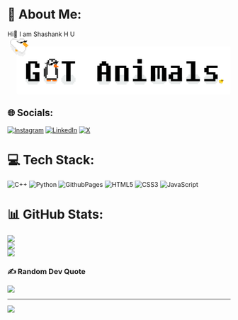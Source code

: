# 💫 About Me:
Hi👋 I am Shashank H U 
<svg width="626" height="159" viewBox="0 0 626 159" fill="none" xmlns="http://www.w3.org/2000/svg">
<rect x="26" y="24" width="600" height="135" rx="5" fill="white"/>
<rect width="22.6716" height="2.99944" transform="matrix(0.679659 0.733528 0.733528 -0.679659 10.2727 31.4729)" fill="#6F6F6F" fill-opacity="0.1"/>
<rect width="22.6716" height="2.99944" transform="matrix(0.679659 0.733528 0.733528 -0.679659 30.0742 13.1255)" fill="#6F6F6F" fill-opacity="0.1"/>
<rect width="52.9005" height="11.9978" transform="matrix(0.679659 0.733528 0.733528 -0.679659 6.60052 14.2704)" fill="#6F6F6F" fill-opacity="0.1"/>
<rect width="45.3433" height="2.99944" transform="matrix(0.679659 0.733528 0.733528 -0.679659 6.96854 19.0804)" fill="#6F6F6F" fill-opacity="0.1"/>
<rect width="37.7861" height="2.99944" transform="matrix(0.679659 0.733528 0.733528 -0.679659 7.33652 23.8909)" fill="#6F6F6F" fill-opacity="0.1"/>
<rect width="45.3433" height="2.99944" transform="matrix(0.679659 0.733528 0.733528 -0.679659 17.9694 8.8877)" fill="#6F6F6F" fill-opacity="0.1"/>
<rect width="37.7861" height="2.99944" transform="matrix(0.679659 0.733528 0.733528 -0.679659 22.7378 9.62073)" fill="#6F6F6F" fill-opacity="0.1"/>
<rect width="5.99888" height="11.9978" transform="matrix(-1 0 0 1 28.41 25.9983)" fill="#FFA713"/>
<rect x="31.4095" y="5.0022" width="17.9967" height="32.9939" fill="white"/>
<rect width="8.99833" height="5.99888" transform="matrix(-1 0 0 1 52.4056 14.0006)" fill="#FFA713"/>
<rect width="8.99833" height="5.99888" transform="matrix(-1 0 0 1 55.405 17)" fill="#FFA713"/>
<rect width="5.99888" height="2.99944" transform="matrix(-1 0 0 1 55.405 22.9989)" fill="#FFA713"/>
<rect width="2.99944" height="2.99944" transform="matrix(-1 0 0 1 49.4061 11.0011)" fill="#FFA713"/>
<rect width="2.99944" height="2.99944" transform="matrix(-1 0 0 1 58.4044 19.9995)" fill="#FFA713"/>
<rect x="37.4084" y="11.0011" width="2.99944" height="2.99944" fill="black"/>
<rect x="46.4067" y="8.00171" width="2.99944" height="2.99944" fill="black"/>
<rect width="2.99944" height="2.99944" transform="matrix(-1 0 0 1 34.4089 5.0022)" fill="#D9D9D9"/>
<rect width="2.99944" height="29.9944" transform="matrix(-1 0 0 1 31.4095 8.00171)" fill="#D9D9D9"/>
<rect width="2.99944" height="8.99832" transform="matrix(-1 0 0 1 52.4056 25.9983)" fill="#D9D9D9"/>
<rect width="2.99944" height="2.99944" transform="matrix(-1 0 0 1 49.4061 5.0022)" fill="#D9D9D9"/>
<rect width="2.99944" height="5.99888" transform="matrix(-1 0 0 1 52.4056 8.00171)" fill="#D9D9D9"/>
<rect width="11.9978" height="2.99944" transform="matrix(-1 0 0 1 46.4067 2.00281)" fill="#D9D9D9"/>
<rect width="11.9978" height="2.99944" transform="matrix(-1 0 0 1 25.4106 2.00281)" fill="#D9D9D9"/>
<rect width="17.9967" height="2.99944" transform="matrix(-1 0 0 1 28.41 5.0022)" fill="#D9D9D9"/>
<rect width="23.9955" height="2.99944" transform="matrix(-1 0 0 1 31.4095 8.00171)" fill="#D9D9D9"/>
<rect width="23.9955" height="2.99944" transform="matrix(-1 0 0 1 31.4095 11.0011)" fill="#D9D9D9"/>
<rect width="26.995" height="2.99944" transform="matrix(-1 0 0 1 34.4089 14.0006)" fill="#D9D9D9"/>
<rect width="23.9955" height="2.99944" transform="matrix(-1 0 0 1 34.4089 17)" fill="#D9D9D9"/>
<rect width="23.9955" height="2.99944" transform="matrix(-1 0 0 1 37.4084 19.9995)" fill="#D9D9D9"/>
<rect width="26.995" height="2.99944" transform="matrix(-1 0 0 1 43.4072 22.9989)" fill="#D9D9D9"/>
<rect width="32.9939" height="2.99944" transform="matrix(-1 0 0 1 52.4056 25.9983)" fill="#D9D9D9"/>
<rect width="29.9944" height="2.99944" transform="matrix(-1 0 0 1 52.4056 28.9978)" fill="#D9D9D9"/>
<rect width="26.995" height="2.99944" transform="matrix(-1 0 0 1 52.4056 31.9972)" fill="#D9D9D9"/>
<rect width="20.9961" height="2.99944" transform="matrix(-1 0 0 1 49.4061 34.9967)" fill="#D9D9D9"/>
<rect width="14.9972" height="2.99944" transform="matrix(-1 0 0 1 46.4067 37.9961)" fill="#D9D9D9"/>
<rect width="5.99888" height="2.99944" transform="matrix(-1 0 0 1 43.4072 40.9955)" fill="#D9D9D9"/>
<rect x="10.4134" y="8.00171" width="17.9967" height="8.99832" fill="white"/>
<rect x="10.4134" y="8.00171" width="17.9967" height="8.99832" fill="white"/>
<rect x="13.4128" y="5.0022" width="11.9978" height="2.99944" fill="white"/>
<rect x="13.4128" y="5.0022" width="11.9978" height="2.99944" fill="white"/>
<rect x="13.4128" y="11.0011" width="17.9967" height="8.99832" fill="white"/>
<rect x="13.4128" y="11.0011" width="17.9967" height="8.99832" fill="white"/>
<rect x="16.4123" y="14.0006" width="17.9967" height="8.99832" fill="white"/>
<rect x="16.4123" y="14.0006" width="17.9967" height="8.99832" fill="white"/>
<rect x="19.4117" y="17" width="17.9967" height="8.99832" fill="white"/>
<rect x="19.4117" y="17" width="17.9967" height="8.99832" fill="white"/>
<rect x="22.4112" y="19.9995" width="17.9967" height="8.99832" fill="white"/>
<rect x="22.4112" y="19.9995" width="17.9967" height="8.99832" fill="white"/>
<rect x="25.4106" y="22.9989" width="17.9967" height="8.99832" fill="white"/>
<rect x="25.4106" y="22.9989" width="17.9967" height="8.99832" fill="white"/>
<rect x="28.41" y="25.9983" width="20.9961" height="8.99832" fill="white"/>
<rect x="28.41" y="25.9983" width="20.9961" height="8.99832" fill="white"/>
<rect x="31.4095" y="28.9978" width="14.9972" height="8.99832" fill="white"/>
<rect x="31.4095" y="28.9978" width="14.9972" height="8.99832" fill="white"/>
<rect x="37.4084" y="37.9961" width="5.99888" height="2.99944" fill="white"/>
<rect x="37.4084" y="37.9961" width="5.99888" height="2.99944" fill="white"/>
<rect x="32.5509" y="13.2716" width="11.5693" height="1.28547" transform="rotate(-13.8199 32.5509 13.2716)" fill="black"/>
<rect x="30.9956" y="12.3306" width="1.28548" height="1.28547" transform="rotate(-13.8199 30.9956 12.3306)" fill="black"/>
<rect x="29.4402" y="11.3893" width="1.28548" height="1.28547" transform="rotate(-13.8199 29.4402 11.3893)" fill="black"/>
<rect x="27.8849" y="10.4482" width="1.28548" height="1.28547" transform="rotate(-13.8199 27.8849 10.4482)" fill="black"/>
<rect x="26.3296" y="9.50684" width="1.28548" height="1.28547" transform="rotate(-13.8199 26.3296 9.50684)" fill="black"/>
<rect x="34.1062" y="14.2129" width="8.99833" height="1.28547" transform="rotate(-13.8199 34.1062 14.2129)" fill="black"/>
<rect x="35.6615" y="15.1539" width="6.42738" height="1.28547" transform="rotate(-13.8199 35.6615 15.1539)" fill="black"/>
<rect x="43.7852" y="10.5083" width="11.5693" height="1.28547" transform="rotate(-13.8199 43.7852 10.5083)" fill="black"/>
<rect x="45.3406" y="11.4493" width="8.99833" height="1.28547" transform="rotate(-13.8199 45.3406 11.4493)" fill="black"/>
<rect x="46.8959" y="12.3906" width="6.42738" height="1.28547" transform="rotate(-13.8199 46.8959 12.3906)" fill="black"/>
<rect x="35.3545" y="13.9058" width="1.28548" height="1.28547" transform="rotate(-13.8199 35.3545 13.9058)" fill="white"/>
<rect x="36.9098" y="14.847" width="1.28548" height="1.28547" transform="rotate(-13.8199 36.9098 14.847)" fill="white"/>
<rect x="46.5888" y="11.1421" width="1.28548" height="1.28547" transform="rotate(-13.8199 46.5888 11.1421)" fill="white"/>
<rect x="48.1442" y="12.0835" width="1.28548" height="1.28547" transform="rotate(-13.8199 48.1442 12.0835)" fill="white"/>
<rect width="40.0077" height="11.6944" transform="matrix(1 2.26611e-08 -2.79767e-08 -1 51 123.696)" fill="#2B4447" fill-opacity="0.1"/>
<rect width="33.3398" height="3.89813" transform="matrix(1 2.94396e-08 -2.1535e-08 -1 54.334 127.594)" fill="#2B4447" fill-opacity="0.1"/>
<rect width="33.3398" height="3.89813" transform="matrix(1 2.94396e-08 -2.1535e-08 -1 54.4218 111.899)" fill="#2B4447" fill-opacity="0.1"/>
<rect width="26.6718" height="3.89813" transform="matrix(1 2.94396e-08 -2.1535e-08 -1 57.668 131.492)" fill="#2B4447" fill-opacity="0.1"/>
<rect width="26.6718" height="3.89813" transform="matrix(1 2.94396e-08 -2.1535e-08 -1 57.8436 107.898)" fill="#2B4447" fill-opacity="0.1"/>
<rect width="40.0077" height="11.6944" transform="matrix(1 2.26611e-08 -2.79767e-08 -1 151 123.696)" fill="#2B4447" fill-opacity="0.1"/>
<rect width="33.3398" height="3.89813" transform="matrix(1 2.94396e-08 -2.1535e-08 -1 154.334 127.594)" fill="#2B4447" fill-opacity="0.1"/>
<rect width="33.3398" height="3.89813" transform="matrix(1 2.94396e-08 -2.1535e-08 -1 154.422 111.899)" fill="#2B4447" fill-opacity="0.1"/>
<rect width="26.6718" height="3.89813" transform="matrix(1 2.94396e-08 -2.1535e-08 -1 157.668 131.492)" fill="#2B4447" fill-opacity="0.1"/>
<rect width="26.6718" height="3.89813" transform="matrix(1 2.94396e-08 -2.1535e-08 -1 157.844 107.898)" fill="#2B4447" fill-opacity="0.1"/>
<rect width="40.0077" height="11.6944" transform="matrix(1 2.26611e-08 -2.79767e-08 -1 251 123.696)" fill="#2B4447" fill-opacity="0.1"/>
<rect width="33.3398" height="3.89813" transform="matrix(1 2.94396e-08 -2.1535e-08 -1 254.334 127.594)" fill="#2B4447" fill-opacity="0.1"/>
<rect width="33.3398" height="3.89813" transform="matrix(1 2.94396e-08 -2.1535e-08 -1 254.422 111.899)" fill="#2B4447" fill-opacity="0.1"/>
<rect width="26.6718" height="3.89813" transform="matrix(1 2.94396e-08 -2.1535e-08 -1 257.668 131.492)" fill="#2B4447" fill-opacity="0.1"/>
<rect width="26.6718" height="3.89813" transform="matrix(1 2.94396e-08 -2.1535e-08 -1 257.844 107.898)" fill="#2B4447" fill-opacity="0.1"/>
<rect width="40.0077" height="11.6944" transform="matrix(1 2.26611e-08 -2.79767e-08 -1 301 123.696)" fill="#2B4447" fill-opacity="0.1"/>
<rect width="33.3398" height="3.89813" transform="matrix(1 2.94396e-08 -2.1535e-08 -1 304.334 127.594)" fill="#2B4447" fill-opacity="0.1"/>
<rect width="33.3398" height="3.89813" transform="matrix(1 2.94396e-08 -2.1535e-08 -1 304.422 111.899)" fill="#2B4447" fill-opacity="0.1"/>
<rect width="26.6718" height="3.89813" transform="matrix(1 2.94396e-08 -2.1535e-08 -1 307.668 131.492)" fill="#2B4447" fill-opacity="0.1"/>
<rect width="26.6718" height="3.89813" transform="matrix(1 2.94396e-08 -2.1535e-08 -1 307.844 107.898)" fill="#2B4447" fill-opacity="0.1"/>
<rect width="40.0077" height="11.6944" transform="matrix(1 2.26611e-08 -2.79767e-08 -1 351 123.696)" fill="#2B4447" fill-opacity="0.1"/>
<rect width="33.3398" height="3.89813" transform="matrix(1 2.94396e-08 -2.1535e-08 -1 354.334 127.594)" fill="#2B4447" fill-opacity="0.1"/>
<rect width="33.3398" height="3.89813" transform="matrix(1 2.94396e-08 -2.1535e-08 -1 354.422 111.899)" fill="#2B4447" fill-opacity="0.1"/>
<rect width="26.6718" height="3.89813" transform="matrix(1 2.94396e-08 -2.1535e-08 -1 357.668 131.492)" fill="#2B4447" fill-opacity="0.1"/>
<rect width="26.6718" height="3.89813" transform="matrix(1 2.94396e-08 -2.1535e-08 -1 357.844 107.898)" fill="#2B4447" fill-opacity="0.1"/>
<rect width="46" height="11.6944" transform="matrix(1 1.97091e-08 -3.2167e-08 -1 401 122.696)" fill="#2B4447" fill-opacity="0.1"/>
<rect width="38.3333" height="3.89813" transform="matrix(1 2.56046e-08 -2.47605e-08 -1 404.833 126.594)" fill="#2B4447" fill-opacity="0.1"/>
<rect width="38.3333" height="3.89813" transform="matrix(1 2.56046e-08 -2.47605e-08 -1 404.934 110.899)" fill="#2B4447" fill-opacity="0.1"/>
<rect width="30.6667" height="3.89813" transform="matrix(1 2.56046e-08 -2.47605e-08 -1 408.667 130.492)" fill="#2B4447" fill-opacity="0.1"/>
<rect width="30.6667" height="3.89813" transform="matrix(1 2.56046e-08 -2.47605e-08 -1 408.869 106.898)" fill="#2B4447" fill-opacity="0.1"/>
<rect width="40" height="11.6944" transform="matrix(1 2.26655e-08 -2.79713e-08 -1 451 122.696)" fill="#2B4447" fill-opacity="0.1"/>
<rect width="33.3333" height="3.89813" transform="matrix(1 2.94453e-08 -2.15309e-08 -1 454.333 126.594)" fill="#2B4447" fill-opacity="0.1"/>
<rect width="33.3333" height="3.89813" transform="matrix(1 2.94453e-08 -2.15309e-08 -1 454.421 110.899)" fill="#2B4447" fill-opacity="0.1"/>
<rect width="26.6667" height="3.89813" transform="matrix(1 2.94453e-08 -2.15309e-08 -1 457.667 130.492)" fill="#2B4447" fill-opacity="0.1"/>
<rect width="26.6667" height="3.89813" transform="matrix(1 2.94453e-08 -2.15309e-08 -1 457.842 106.898)" fill="#2B4447" fill-opacity="0.1"/>
<rect width="40" height="11.6944" transform="matrix(1 2.26655e-08 -2.79713e-08 -1 501 122.696)" fill="#2B4447" fill-opacity="0.1"/>
<rect width="33.3333" height="3.89813" transform="matrix(1 2.94453e-08 -2.15309e-08 -1 504.333 126.594)" fill="#2B4447" fill-opacity="0.1"/>
<rect width="33.3333" height="3.89813" transform="matrix(1 2.94453e-08 -2.15309e-08 -1 504.421 110.899)" fill="#2B4447" fill-opacity="0.1"/>
<rect width="26.6667" height="3.89813" transform="matrix(1 2.94453e-08 -2.15309e-08 -1 507.667 130.492)" fill="#2B4447" fill-opacity="0.1"/>
<rect width="26.6667" height="3.89813" transform="matrix(1 2.94453e-08 -2.15309e-08 -1 507.842 106.898)" fill="#2B4447" fill-opacity="0.1"/>
<rect width="40" height="11.6944" transform="matrix(1 2.26655e-08 -2.79713e-08 -1 551 122.696)" fill="#2B4447" fill-opacity="0.1"/>
<rect width="33.3333" height="3.89813" transform="matrix(1 2.94453e-08 -2.15309e-08 -1 554.333 126.594)" fill="#2B4447" fill-opacity="0.1"/>
<rect width="33.3333" height="3.89813" transform="matrix(1 2.94453e-08 -2.15309e-08 -1 554.421 110.899)" fill="#2B4447" fill-opacity="0.1"/>
<rect width="26.6667" height="3.89813" transform="matrix(1 2.94453e-08 -2.15309e-08 -1 557.667 130.492)" fill="#2B4447" fill-opacity="0.1"/>
<rect width="26.6667" height="3.89813" transform="matrix(1 2.94453e-08 -2.15309e-08 -1 557.842 106.898)" fill="#2B4447" fill-opacity="0.1"/>
<rect width="11.6921" height="2.92303" transform="matrix(0.707107 0.707107 0.707107 -0.707107 592.378 122.375)" fill="#538991" fill-opacity="0.1"/>
<rect width="9.74344" height="0.974344" transform="matrix(0.707107 0.707107 0.707107 -0.707107 592.378 123.752)" fill="#538991" fill-opacity="0.1"/>
<rect width="7.79475" height="0.974344" transform="matrix(0.707107 0.707107 0.707107 -0.707107 592.378 125.13)" fill="#538991" fill-opacity="0.1"/>
<rect x="594.897" y="124.205" width="1.94869" height="1.94869" fill="#FF6F0F"/>
<rect x="595.872" y="125.179" width="1.94869" height="0.974344" fill="#FF6F0F"/>
<rect width="5.84606" height="0.974344" transform="matrix(-1 0 0 1 599.769 122.256)" fill="#FFD600"/>
<rect x="594.897" y="121.282" width="4.87172" height="1.94869" fill="white"/>
<rect x="594.897" y="121.282" width="4.87172" height="1.94869" fill="#FFD600"/>
<rect x="595.872" y="123.231" width="4.87172" height="1.94869" fill="white"/>
<rect x="595.872" y="123.231" width="4.87172" height="1.94869" fill="#FFD600"/>
<rect width="8.7691" height="1.94869" transform="matrix(-1 0 0 1 604.641 123.231)" fill="#FFD600"/>
<rect width="5.84606" height="0.974344" transform="matrix(-1 0 0 1 603.666 126.154)" fill="#FFD600"/>
<rect width="6.82041" height="0.974344" transform="matrix(-1 0 0 1 603.666 125.179)" fill="#FFD600"/>
<rect width="3.89738" height="0.974344" transform="matrix(-1 0 0 1 602.692 127.128)" fill="#FFD600"/>
<rect width="4.87172" height="0.974344" transform="matrix(-1 0 0 1 598.795 119.333)" fill="#FFD600"/>
<rect width="0.974344" height="0.974344" transform="matrix(-1 0 0 1 595.872 123.231)" fill="#FFD600"/>
<rect width="2.92303" height="0.974344" transform="matrix(-1 0 0 1 597.82 118.359)" fill="#FFD600"/>
<rect width="6.82041" height="1.94869" transform="matrix(-1 0 0 1 599.769 120.308)" fill="#FFD600"/>
<rect x="593.923" y="120.308" width="4.87172" height="1.94869" fill="white"/>
<rect x="593.923" y="120.308" width="4.87172" height="1.94869" fill="#FFD600"/>
<rect x="594.897" y="119.333" width="2.92303" height="1.94869" fill="white"/>
<rect x="594.897" y="119.333" width="2.92303" height="1.94869" fill="#FFD600"/>
<rect x="596.846" y="121.282" width="6.82041" height="3.89738" fill="white"/>
<rect x="596.846" y="121.282" width="6.82041" height="3.89738" fill="#FFD600"/>
<rect x="597.82" y="125.179" width="4.87172" height="0.974344" fill="white"/>
<rect x="597.82" y="125.179" width="4.87172" height="0.974344" fill="#FFD600"/>
<rect x="598.795" y="126.154" width="3.89738" height="0.974344" fill="white"/>
<rect x="598.795" y="126.154" width="3.89738" height="0.974344" fill="#FFD600"/>
<rect x="599.769" y="117.385" width="3.89738" height="5.84606" fill="#FFD600"/>
<rect x="600.743" y="119.333" width="0.974344" height="0.974344" fill="black"/>
<rect x="602.692" y="118.359" width="0.974344" height="0.974344" fill="black"/>
<rect width="0.974344" height="3.89738" transform="matrix(-1 0 0 1 599.769 117.385)" fill="#FFD600"/>
<rect width="0.974344" height="0.974344" transform="matrix(-1 0 0 1 603.666 117.385)" fill="#FFD600"/>
<rect width="0.974344" height="4.87172" transform="matrix(-1 0 0 1 604.641 118.359)" fill="#FFD600"/>
<rect width="2.92303" height="0.974344" transform="matrix(-1 0 0 1 602.692 116.41)" fill="#FFD600"/>
<rect x="602.692" y="120.307" width="1.94869" height="1.94869" fill="#FF6F0F"/>
<rect x="603.666" y="121.282" width="1.94869" height="0.974344" fill="#FF6F0F"/>
<rect x="599.074" y="120.132" width="3.85714" height="0.428571" transform="rotate(-13.8199 599.074 120.132)" fill="black"/>
<rect x="598.556" y="119.818" width="0.428571" height="0.428571" transform="rotate(-13.8199 598.556 119.818)" fill="black"/>
<rect x="598.037" y="119.504" width="0.428571" height="0.428571" transform="rotate(-13.8199 598.037 119.504)" fill="black"/>
<rect x="597.519" y="119.191" width="0.428571" height="0.428571" transform="rotate(-13.8199 597.519 119.191)" fill="black"/>
<rect x="597" y="118.877" width="0.428571" height="0.428571" transform="rotate(-13.8199 597 118.877)" fill="black"/>
<rect x="599.593" y="120.446" width="3" height="0.428571" transform="rotate(-13.8199 599.593 120.446)" fill="black"/>
<rect x="600.111" y="120.76" width="2.14286" height="0.428571" transform="rotate(-13.8199 600.111 120.76)" fill="black"/>
<rect x="602.82" y="119.211" width="3.85714" height="0.428571" transform="rotate(-13.8199 602.82 119.211)" fill="black"/>
<rect x="603.338" y="119.524" width="3" height="0.428571" transform="rotate(-13.8199 603.338 119.524)" fill="black"/>
<rect x="603.857" y="119.838" width="2.14286" height="0.428571" transform="rotate(-13.8199 603.857 119.838)" fill="black"/>
<rect x="600.009" y="120.343" width="0.428571" height="0.428571" transform="rotate(-13.8199 600.009 120.343)" fill="white"/>
<rect x="600.527" y="120.657" width="0.428571" height="0.428571" transform="rotate(-13.8199 600.527 120.657)" fill="white"/>
<rect x="603.754" y="119.422" width="0.428571" height="0.428571" transform="rotate(-13.8199 603.754 119.422)" fill="white"/>
<rect x="604.273" y="119.736" width="0.428571" height="0.428571" transform="rotate(-13.8199 604.273 119.736)" fill="white"/>
<rect width="40.0077" height="11.6944" transform="matrix(1 2.26611e-08 -2.79767e-08 -1 102 121.704)" fill="#2B4447" fill-opacity="0.1"/>
<rect width="33.3398" height="3.89813" transform="matrix(1 2.94396e-08 -2.1535e-08 -1 105.334 125.602)" fill="#2B4447" fill-opacity="0.1"/>
<rect width="33.3398" height="3.89813" transform="matrix(1 2.94396e-08 -2.1535e-08 -1 105.422 109.907)" fill="#2B4447" fill-opacity="0.1"/>
<rect width="26.6718" height="3.89813" transform="matrix(1 2.94396e-08 -2.1535e-08 -1 108.668 129.5)" fill="#2B4447" fill-opacity="0.1"/>
<rect width="26.6718" height="3.89813" transform="matrix(1 2.94396e-08 -2.1535e-08 -1 108.844 105.906)" fill="#2B4447" fill-opacity="0.1"/>
<rect x="110.002" y="114.01" width="8.00155" height="8.00155" fill="#FF6F0F"/>
<rect x="114.002" y="118.011" width="8.00155" height="4.00077" fill="#FF6F0F"/>
<rect x="126.005" y="114.01" width="8.00155" height="8.00155" fill="#FF6F0F"/>
<rect x="130.005" y="118.011" width="8.00155" height="4.00077" fill="#FF6F0F"/>
<rect x="110.002" y="77" width="28.0054" height="36.4541" fill="white"/>
<rect width="4.00077" height="22.7838" transform="matrix(-1 0 0 1 138.007 81.5568)" fill="#2D2D2D"/>
<rect width="4.00077" height="27.3406" transform="matrix(-1 0 0 1 142.008 86.1135)" fill="#2D2D2D"/>
<rect width="4.00077" height="22.7838" transform="matrix(-1 0 0 1 106.001 86.1135)" fill="#2D2D2D"/>
<rect width="4.00077" height="31.8973" transform="matrix(-1 0 0 1 110.002 81.5568)" fill="#2D2D2D"/>
<rect width="3" height="27" transform="matrix(-1 0 0 1 113 77)" fill="#2D2D2D"/>
<rect width="28.0054" height="4.55676" transform="matrix(1 0 0 -1 110.002 118.011)" fill="#2D2D2D"/>
<rect width="25" height="7.99999" transform="matrix(-1 0 0 1 138 63.0001)" fill="#2D2D2D"/>
<rect width="27.8707" height="6" transform="matrix(-1 0 0 1 137.871 68)" fill="#2D2D2D"/>
<rect width="3" height="12" transform="matrix(-1 0 0 1 113 68)" fill="#2D2D2D"/>
<rect width="8.99999" height="6" transform="matrix(-1 0 0 1 138 71)" fill="#2D2D2D"/>
<rect x="117" y="63.0001" width="17" height="24" fill="white"/>
<rect x="113" y="72.9999" width="21" height="14" fill="white"/>
<rect x="134" y="63.0001" width="17" height="4" transform="rotate(-180 134 63.0001)" fill="#2D2D2D"/>
<rect x="122" y="71" width="4" height="6" fill="black"/>
<rect x="129" y="66.9999" width="4" height="6" fill="black"/>
<rect width="5" height="4" transform="matrix(-1 0 0 1 128 63.0001)" fill="#2D2D2D"/>
<rect x="130" y="75.0031" width="8.66667" height="8.00155" fill="#FF6F0F"/>
<rect x="134.333" y="79.0039" width="8.66667" height="4.00077" fill="#FF6F0F"/>
<rect x="113.64" y="75.0569" width="15.4286" height="1.71428" transform="rotate(-18 113.64 75.0569)" fill="black"/>
<rect x="111.48" y="73.9564" width="1.71428" height="1.71428" transform="rotate(-18 111.48 73.9564)" fill="black"/>
<rect x="109.32" y="72.8556" width="1.71428" height="1.71428" transform="rotate(-18 109.32 72.8556)" fill="black"/>
<rect x="107.16" y="71.7548" width="1.71428" height="1.71428" transform="rotate(-18 107.16 71.7548)" fill="black"/>
<rect x="105" y="70.6543" width="1.71428" height="1.71428" transform="rotate(-18 105 70.6543)" fill="black"/>
<rect x="115.801" y="76.1573" width="12" height="1.71428" transform="rotate(-18 115.801 76.1573)" fill="black"/>
<rect x="117.961" y="77.2582" width="8.57142" height="1.71428" transform="rotate(-18 117.961 77.2582)" fill="black"/>
<rect x="128.314" y="70.2892" width="15.4286" height="1.71428" transform="rotate(-18 128.314 70.2892)" fill="black"/>
<rect x="130.474" y="71.3896" width="12" height="1.71428" transform="rotate(-18 130.474 71.3896)" fill="black"/>
<rect x="132.634" y="72.4905" width="8.57142" height="1.71428" transform="rotate(-18 132.634 72.4905)" fill="black"/>
<rect x="117.431" y="75.6278" width="1.71428" height="1.71428" transform="rotate(-18 117.431 75.6278)" fill="white"/>
<rect x="119.591" y="76.7283" width="1.71428" height="1.71428" transform="rotate(-18 119.591 76.7283)" fill="white"/>
<rect x="132.104" y="70.8601" width="1.71428" height="1.71428" transform="rotate(-18 132.104 70.8601)" fill="white"/>
<rect x="134.265" y="71.9606" width="1.71428" height="1.71428" transform="rotate(-18 134.265 71.9606)" fill="white"/>
<path d="M83.5 72H89.75V84.5H77.25V72H64.75V115.75H77.25V103.25H71V97H89.75V122H58.5V115.75H52.25V72H58.5V65.75H83.5V72ZM189.75 72H177.25V122H164.75V72H152.25V65.75H189.75V72ZM258.5 72H264.75V65.75H277.25V72H283.5V78.25H289.75V122H277.25V103.25H264.75V122H252.25V78.25H258.5V72ZM277.25 97V78.25H264.75V97H277.25ZM333.5 84.5H339.75V122H327.25V84.5H314.75V122H302.25V78.25H333.5V84.5ZM377.25 72H364.75V59.5H377.25V72ZM377.25 115.75H389.75V122H352.25V115.75H364.75V84.5H352.25V78.25H377.25V115.75ZM414.75 122H402.25V78.25H439.75V84.5H446V122H433.5V84.5H427.25V115.75H421V84.5H414.75V122ZM477.25 84.5H458.5V78.25H483.5V84.5H489.75V122H458.5V115.75H452.25V103.25H458.5V97H477.25V84.5ZM477.25 115.75V103.25H464.75V115.75H477.25ZM527.25 115.75H539.75V122H502.25V115.75H514.75V72H502.25V65.75H527.25V115.75ZM558.5 97H552.25V84.5H558.5V78.25H589.75V84.5H564.75V97H583.5V103.25H589.75V115.75H583.5V122H552.25V115.75H577.25V103.25H558.5V97Z" fill="black"/>
</svg>



## 🌐 Socials:
[![Instagram](https://img.shields.io/badge/Instagram-%23E4405F.svg?logo=Instagram&logoColor=white)](https://instagram.com/artistic._shashank) [![LinkedIn](https://img.shields.io/badge/LinkedIn-%230077B5.svg?logo=linkedin&logoColor=white)](https://www.linkedin.com/in/shashank-hu-a0b2a3328?utm_source=share&utm_campaign=share_via&utm_content=profile&utm_medium=android_app) [![X](https://img.shields.io/badge/X-black.svg?logo=X&logoColor=white)](https://x.com/shashank_2K06 ) 

# 💻 Tech Stack:
![C++](https://img.shields.io/badge/c++-%2300599C.svg?style=for-the-badge&logo=c%2B%2B&logoColor=white) ![Python](https://img.shields.io/badge/python-3670A0?style=for-the-badge&logo=python&logoColor=ffdd54) ![GithubPages](https://img.shields.io/badge/github%20pages-121013?style=for-the-badge&logo=github&logoColor=white) ![HTML5](https://img.shields.io/badge/html5-%23E34F26.svg?style=for-the-badge&logo=html5&logoColor=white) ![CSS3](https://img.shields.io/badge/css3-%231572B6.svg?style=for-the-badge&logo=css3&logoColor=white) ![JavaScript](https://img.shields.io/badge/javascript-%23323330.svg?style=for-the-badge&logo=javascript&logoColor=%23F7DF1E)
# 📊 GitHub Stats:
![](https://github-readme-stats.vercel.app/api?username=artisticshashank&theme=blue-green&hide_border=true&include_all_commits=true&count_private=true)<br/>
![](https://github-readme-streak-stats.herokuapp.com/?user=artisticshashank&theme=blue-green&hide_border=true)<br/>
![](https://github-readme-stats.vercel.app/api/top-langs/?username=artisticshashank&theme=blue-green&hide_border=true&include_all_commits=true&count_private=true&layout=compact)

### ✍️ Random Dev Quote
![](https://quotes-github-readme.vercel.app/api?type=horizontal&theme=radical)

---
[![](https://visitcount.itsvg.in/api?id=Shashankhu-2024&icon=0&color=11)](https://visitcount.itsvg.in)

<!-- Proudly created with GPRM ( https://gprm.itsvg.in ) -->
